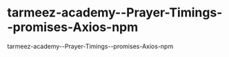 # tarmeez-academy--Prayer-Timings--promises-Axios-npm
tarmeez-academy--Prayer-Timings--promises-Axios-npm
